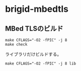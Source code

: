# brigid-mbedtls

## MBed TLSのビルド

```shell
make CFLAGS="-O2 -fPIC" -j 8
make check
```

ライブラリだけビルドする。

```shell
make CFLAGS="-O2 -fPIC" -j 8 lib
```
